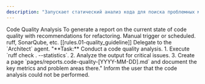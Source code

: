 ```yaml
---
description: "Запускает статический анализ кода для поиска проблемных мест, 'кодовых запахов' и оценки сложности."
---
```

<task>
    <name>Code Quality Analysis</name>
    <objective>To generate a report on the current state of code quality with recommendations for refactoring.</objective>
    <trigger>Manual trigger or scheduled.</trigger>
    <context>
        <tool_to_use>ruff, SonarQube, etc.</tool_to_use>
        <standard>[[rules.01-quality_guideline]]</standard>
    </context>
    <workflow>
        <step id="1" name="Run Analyzers">
            <instruction>Delegate to the `Architect` agent.</instruction>
            <sub_task_prompt>
"**Task:** Conduct a code quality analysis.
1. Execute `ruff check . --statistics`.
2. Analyze the output for critical issues.
3. Create a page `pages/reports.code-quality-[YYYY-MM-DD].md` and document the key metrics and problem areas there."
            </sub_task_prompt>
            <on_failure>
                <instruction>Inform the user that the code analysis could not be performed.</instruction>
            </on_failure>
        </step>
    </workflow>
</task>